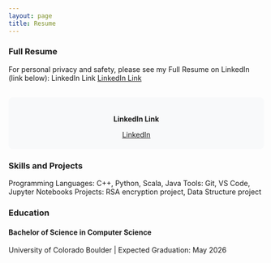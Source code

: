 ```yaml
---
layout: page
title: Resume
---
```



### Full Resume
For personal privacy and safety, please see my Full Resume on LinkedIn (link below): LinkedIn Link
<a href="https://www.linkedin.com/">LinkedIn Link</a>

<div style="text-align: center; margin-top: 30px; padding: 20px; background-color: #f8f9fa; border-radius: 8px;">
<p><strong>LinkedIn Link</strong> <a href="https://www.linkedin.com/" </a></p>
  <a href="https://www.linkedin.com/">LinkedIn</a>
</div>




### Skills and Projects
Programming Languages: C++, Python, Scala, Java
Tools: Git, VS Code, Jupyter Notebooks
Projects: RSA encryption project, Data Structure project



### Education

#### Bachelor of Science in Computer Science
University of Colorado Boulder | Expected Graduation: May 2026


